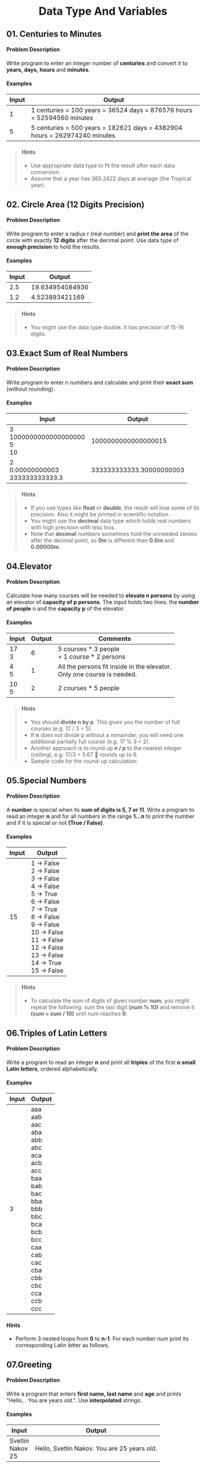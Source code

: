 # <p align="center"> Data Type And Variables <p>

## 01. **Centuries to Minutes**

#### **Problem Description**

Write program to enter an integer number of **centuries** and convert it to **years, days, hours** and **minutes**.

#### Examples

|**Input**|**Output**|
|---|---|
|1	|1 centuries = 100 years = 36524 days = 876576 hours = 52594560 minutes|
|5	|5 centuries = 500 years = 182621 days = 4382904 hours = 262974240 minutes|

> #### Hints
> - Use appropriate data type to fit the result after each data conversion.
> - Assume that a year has 365.2422 days at average (the Tropical year).


## 02. **Circle Area (12 Digits Precision)**

#### Problem Description

Write program to enter a radius r (real number) and **print the area** of the circle with exactly **12 digits** after the decimal point. Use data type of **enough precision** to hold the results.

#### Examples

|**Input**|**Output**|
|---|---|
|2.5	| 19.634954084936|
|1.2	|4.523893421169|

> #### Hints
> - You might use the data type double. It has precision of 15-16 digits.



## 03.Exact Sum of Real Numbers

#### Problem Description

Write program to enter n numbers and calculate and print their **exact sum** (without rounding).

#### Examples

|**Input**|**Output**|
|---|---|
|3 <br/> 1000000000000000000 </br> 5 </br> 10|1000000000000000015|
|2 <br/> 0.00000000003 <br/> 333333333333.3	|333333333333.30000000003|


> #### Hints
> - If you use types like **float** or **double**, the result will lose some of its precision. Also it might be printed in scientific notation.
> - You might use the **decimal** data type which holds real numbers with high precision with less loss.
> - Note that **decimal** numbers sometimes hold the unneeded zeroes after the decimal point, so **0m** is different than **0.0m** and **0.00000m**.

## 04.Elevator 
#### Problem Description

Calculate how many courses will be needed to **elevate n persons** by using an elevator of **capacity of p persons**. The input holds two lines: the **number of people** n and the **capacity p** of the elevator.

#### Examples

|**Input**|**Output**| **Comments**|
|---|---|---|
|17 </br> 3	|6 |	5 courses * 3 people <br/> + 1 course * 2 persons|
|4 </br> 5	|1 |	All the persons fit inside in the elevator. <br/> Only one course is needed.|
|10 <br/> 5 |2|	2 courses * 5 people |

> #### Hints
> - You should **divide n by p**. This gives you the number of full courses (e.g. 17 / 3 = 5).
> - If **n** does not divide p without a remainder, you will need one additional partially full course (e.g. 17 % 3 = 2).
> - Another approach is to round up **n / p** to the nearest integer (ceiling), e.g. 17/3 = 5.67  rounds up to 6.
> - Sample code for the round-up calculation:



## 05.Special Numbers
#### Problem Description

A **number** is special when its **sum of digits is 5, 7 or 11**.
Write a program to read an integer **n** and for all numbers in the range **1…n** to print the number and if it is special or not **(True / False)**.

#### Examples

|**Input**|**Output**|
|---|---|
|15| 1 -> False <br/> 2 -> False <br/> 3 -> False <br/> 4 -> False <br/> 5 -> True <br/> 6 -> False <br/> 7 -> True <br/> 8 -> False <br/> 9 -> False <br/> 10 -> False <br/> 11 -> False <br/> 12 -> False <br/> 13 -> False <br/> 14 -> True <br/> 15 -> False|

> #### Hints
> - To calculate the sum of digits of given number **num**, you might repeat the following: sum the last digit **(num % 10)** and remove it **(sum = sum / 10)** until num reaches **0**.

## 06.Triples of Latin Letters
#### Problem Description

Write a program to read an integer **n** and print all **triples** of the first **n small Latin letters**, ordered alphabetically.

#### Examples

|**Input**|**Output**|
|---|---|
|3|aaa <br/> aab <br/> aac <br/> aba <br/> abb <br/> abc <br/> aca <br/> acb <br/> acc <br/> baa <br/> bab <br/> bac <br/> bba <br/> bbb <br/> bbc <br/> bca <br/> bcb <br/> bcc <br/> caa <br/> cab <br/> cac <br/> cba <br/> cbb <br/> cbc <br/> cca <br/> ccb <br/> ccc|

#### Hints
- Perform 3 nested loops from **0** to **n-1**. For each number num print its corresponding Latin letter as follows.



## 07.Greeting

#### Problem Description

Write a program that enters **first name, last name** and **age** and prints "Hello, <first name> <last name>. You are <age> years old.". Use **interpolated** strings.

#### Examples

|**Input**|**Output**|
|---|---|
|Svetlin <br/> Nakov <br/> 25 |Hello, Svetlin Nakov. You are 25 years old.|




